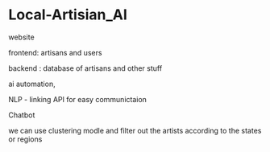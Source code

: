 # Local-Artisian_AI

website

frontend:  artisans and users


backend :   database of artisans and other stuff

ai automation,


NLP - linking API for easy communictaion


Chatbot


we can use clustering modle and filter out the artists according to the states or regions
